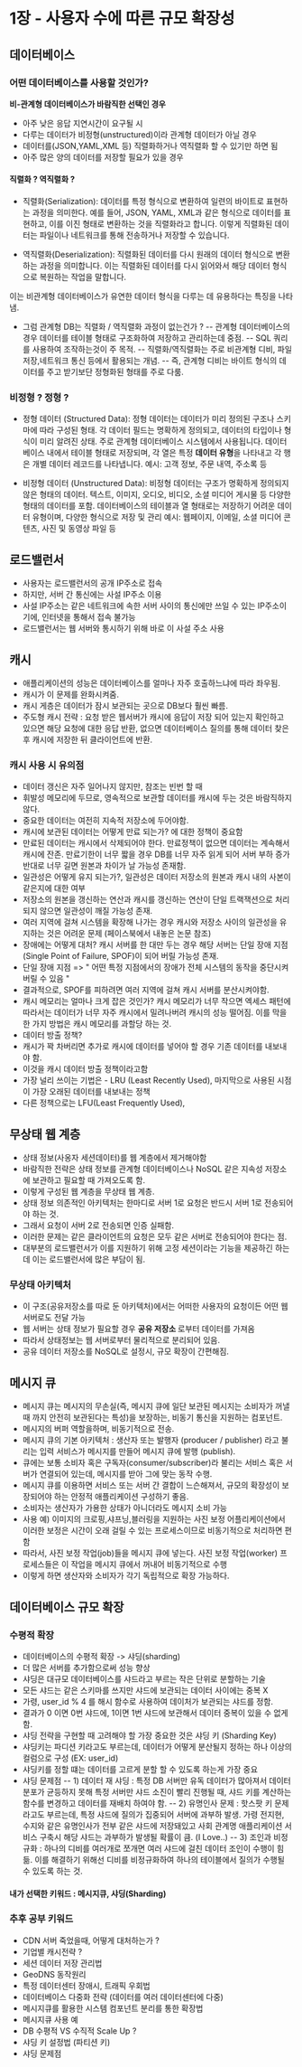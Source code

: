 # 1장 - 사용자 수에 따른 규모 확장성

## 데이터베이스

### 어떤 데이터베이스를 사용할 것인가?

<b> 비-관계형 데이터베이스가 바람직한 선택인 경우 </b>

- 아주 낮은 응답 지연시간이 요구될 시
- 다루는 데이터가 비정형(unstructured)이라 관계형 데이터가 아닐 경우
- 데이터를(JSON,YAML,XML 등) 직렬화하거나 역직렬화 할 수 있기만 하면 됨
- 아주 많은 양의 데이터를 저장할 필요가 있을 경우

#### 직렬화 ? 역직렬화 ?

- 직렬화(Serialization): 데이터를 특정 형식으로 변환하여 일련의 바이트로 표현하는 과정을 의미한다.
  예를 들어, JSON, YAML, XML과 같은 형식으로 데이터를 표현하고, 이를 이진 형태로 변환하는 것을 직렬화라고 합니다. 이렇게 직렬화된 데이터는 파일이나 네트워크를 통해 전송하거나 저장할 수 있습니다.

- 역직렬화(Deserialization): 직렬화된 데이터를 다시 원래의 데이터 형식으로 변환하는 과정을 의미합니다. 이는 직렬화된 데이터를 다시 읽어와서 해당 데이터 형식으로 복원하는 작업을 말합니다.

이는 비관계형 데이터베이스가 유연한 데이터 형식을 다루는 데 유용하다는 특징을 나타냄.

- 그럼 관계형 DB는 직렬화 / 역직렬화 과정이 없는건가 ?
  -- 관계형 데이터베이스의 경우 데이터를 테이블 형태로 구조화하여 저장하고 관리하는데 중점.
  -- SQL 쿼리를 사용하여 조작하는것이 주 목적.
  -- 직렬화/역직렬화는 주로 비관계형 디비, 파일저장,네트워크 통신 등에서 활용되는 개념.
  -- 즉, 관계형 디비는 바이트 형식의 데이터를 주고 받기보단 정형화된 형태를 주로 다룸.

### 비정형 ? 정형 ?

- 정형 데이터 (Structured Data):
  정형 데이터는 데이터가 미리 정의된 구조나 스키마에 따라 구성된 형태. 각 데이터 필드는 명확하게 정의되고, 데이터의 타입이나 형식이 미리 알려진 상태.
  주로 관계형 데이터베이스 시스템에서 사용됩니다. 데이터베이스 내에서 테이블 형태로 저장되며, 각 열은 특정 <b>데이터 유형</b>을 나타내고 각 행은 개별 데이터 레코드를 나타냅니다.
  예시: 고객 정보, 주문 내역, 주소록 등

- 비정형 데이터 (Unstructured Data):
  비정형 데이터는 구조가 명확하게 정의되지 않은 형태의 데이터. 텍스트, 이미지, 오디오, 비디오, 소셜 미디어 게시물 등 다양한 형태의 데이터를 포함.
  데이터베이스의 테이블과 열 형태로는 저장하기 어려운 데이터 유형이며, 다양한 형식으로 저장 및 관리
  예시: 웹페이지, 이메일, 소셜 미디어 콘텐츠, 사진 및 동영상 파일 등

## 로드밸런서

- 사용자는 로드밸런서의 공개 IP주소로 접속
- 하지만, 서버 간 통신에는 사설 IP주소 이용
- 사설 IP주소는 같은 네트워크에 속한 서버 사이의 통신에만 쓰일 수 있는 IP주소이기에, 인터넷을 통해서 접속 불가능
- 로드밸런서는 웹 서버와 통시하기 위해 바로 이 사설 주소 사용

## 캐시

- 애플리케이션의 성능은 데이터베이스를 얼마나 자주 호출하느냐에 따라 좌우됨.
- 캐시가 이 문제를 완화시켜줌.
- 캐시 게층은 데이터가 잠시 보관되는 곳으로 DB보다 훨씬 빠름.
- 주도형 캐시 전략 : 요청 받은 웹서버가 캐시에 응답이 저장 되어 있는지 확인하고 있으면 해당 요청에 대한 응답 반환, 없으면 데이터베이스 질의를 통해 데이터 찾은 후 캐시에 저장한 뒤 클라이언트에 반환.

### 캐시 사용 시 유의점

- 데이터 갱신은 자주 일어나지 않지만, 참조는 빈번 할 때
- 휘발성 메모리에 두므로, 영속적으로 보관할 데이터를 캐시에 두는 것은 바람직하지 않다.
- 중요한 데이터는 여전히 지속적 저장소에 두어야함.
- 캐시에 보관된 데이터는 어떻게 만료 되는가? 에 대한 정책이 중요함
- 만료된 데이터는 캐시에서 삭제되어야 한다. 만료정책이 없으면 데이터는 계속해서 캐시에 잔존. 만료기한이 너무 짧을 경우 DB를 너무 자주 읽게 되어 서버 부하 증가 반대로 너무 길면 원본과 차이가 날 가능성 존재함.
- 일관성은 어떻게 유지 되는가?, 일관성은 데이터 저장소의 원본과 캐시 내의 사본이 같은지에 대한 여부
- 저장소의 원본을 갱신하는 연산과 캐시를 갱신하는 연산이 단일 트랙잭션으로 처리 되지 않으면 일관성이 깨질 가능성 존재.
- 여러 지역에 걸쳐 시스템을 확장해 나가는 경우 캐시와 저장소 사이의 일관성을 유지하는 것은 어려운 문제 (페이스북에서 내놓은 논문 <Scaling Memcache at Facebook> 참조)
- 장애에는 어떻게 대처? 캐시 서버를 한 대만 두는 경우 해당 서버는 단일 장애 지점(Single Point of Failure, SPOF)이 되어 버릴 가능성 존재.
- 단일 장애 지점 => " 어떤 특정 지점에서의 장애가 전체 시스템의 동작을 중단시켜버릴 수 있음 "
- 결과적으로, SPOF를 피하려면 여러 지역에 걸쳐 캐시 서버를 분산시켜야함.
- 캐시 메모리는 얼마나 크게 잡은 것인가? 캐시 메모리가 너무 작으면 엑세스 패턴에 따라서는 데이터가 너무 자주 캐시에서 밀려나버려 캐시의 성능 떨어짐. 이를 막을 한 가지 방법은 캐시 메모리를 과할당 하는 것.
- 데이터 방출 정책?
- 캐시가 꽉 차버리면 추가로 캐시에 데이터를 넣어야 할 경우 기존 데이터를 내보내야 함.
- 이것을 캐시 데이터 방출 정책이라고함
- 가장 널리 쓰이는 기법은 - LRU (Least Recently Used), 마지막으로 사용된 시점이 가장 오래된 데이터를 내보내는 정책
- 다른 정책으로는 LFU(Least Frequently Used),

## 무상태 웹 계층

- 상태 정보(사옹자 세션데이터)를 웹 계층에서 제거해야함
- 바람직한 전략은 상태 정보를 관계형 데이터베이스나 NoSQL 같은 지속성 저장소에 보관하고 필요할 때 가져오도록 함.
- 이렇게 구성된 웹 계층을 무상태 웹 계층.
- 상태 정보 의존적인 아키텍처는 한마디로 서버 1로 요청은 반드시 서버 1로 전송되어야 하는 것.
- 그래서 요청이 서버 2로 전송되면 인증 실패함.
- 이러한 문제는 같은 클라이언트의 요청은 모두 같은 서버로 전송되어야 한다는 점.
- 대부분의 로드밸런서가 이를 지원하기 위해 고정 세션이라는 기능을 제공하긴 하는데 이는 로드밸런서에 많은 부담이 됨.

### 무상태 아키텍처

- 이 구조(공유저장소를 따로 둔 아키텍처)에서는 어떠한 사용자의 요청이든 어떤 웹서버로도 전달 가능
- 웹 서버는 상태 정보가 필요할 경우 <b> 공유 저장소 </b>로부터 데이터를 가져옴
- 따라서 상태정보는 웹 서버로부터 물리적으로 분리되어 있음.
- 공유 데이터 저장소를 NoSQL로 설정시, 규모 확장이 간편해짐.

## 메시지 큐

- 메시지 큐는 메시지의 무손실(즉, 메시지 큐에 일단 보관된 메시지는 소비자가 꺼낼 때 까지 안전히 보관된다는 특성)을 보장하는, 비동기 통신을 지원하는 컴포넌트.
- 메시지의 버퍼 역할을하며, 비동기적으로 전송.
- 메시지 큐의 기본 아키텍처 : 생산자 또는 발행자 (producer / publisher) 라고 불리는 입력 서비스가 메시지를 만들어 메시지 큐에 발행 (publish).
- 큐에는 보통 소비자 혹은 구독자(consumer/subscriber)라 불리는 서비스 혹은 서버가 연결되어 있는데, 메시지를 받아 그에 맞는 동작 수행.
- 메시지 큐를 이용하면 서비스 또는 서버 간 결합이 느슨해져서, 규모의 확장성이 보장되어야 하는 안정적 애플리케이션 구성하기 좋음.
- 소비자는 생산자가 가용한 상태가 아니더라도 메시지 소비 가능
- 사용 예) 이미지의 크로핑,샤프닝,블러링을 지원하는 사진 보정 어플리케이션에서 이러한 보정은 시간이 오래 걸릴 수 있는 프로세스이므로 비동기적으로 처리하면 편함
- 따라서, 사진 보정 작업(job)들을 메시지 큐에 넣는다. 사진 보정 작업(worker) 프로세스들은 이 작업을 메시지 큐에서 꺼내어 비동기적으로 수행
- 이렇게 하면 생산자와 소비자가 각기 독립적으로 확장 가능하다.

## 데이터베이스 규모 확장

### 수평적 확장

- 데이터베이스의 수평적 확장 -> 샤딩(sharding)
- 더 많은 서버를 추가함으로써 성능 향상
- 샤딩은 대규모 데이터베이스를 샤드라고 부르는 작은 단위로 분할하는 기술
- 모든 샤드는 같은 스키마를 쓰지만 샤드에 보관되는 데이터 사이에는 중복 X
- 가령, user_id % 4 를 해시 함수로 사용하여 데이처가 보관되는 샤드를 정함.
- 결과가 0 이면 0번 샤드에, 1이면 1번 샤드에 보관해서 데이터 중복이 있을 수 없게 함.
- 샤딩 전략을 구현할 때 고려해야 할 가장 중요한 것은 샤딩 키 (Sharding Key)
- 샤딩키는 파디션 키라고도 부르는데, 데이터가 어떻게 분산될지 정하는 하나 이상의 컬럼으로 구성 (EX: user_id)
- 샤딩키를 정할 떄는 데이터를 고르게 분할 할 수 있도록 하는게 가장 중요
- 샤딩 문제점
  -- 1) 데이터 재 샤딩 : 특정 DB 서버만 유독 데이터가 많아져서 데이터 분포가 균등하지 못해 특정 서버만 샤드 소진이 빨리 진행될 때, 샤드 키를 계산하는 함수를 변경하고 데이터를 재배치 하여야 함.
  -- 2) 유명인사 문제 : 핫스팟 키 문제라고도 부르는데, 특정 샤드에 질의가 집중되어 서버에 과부하 발생. 가령 전지현, 수지와 같은 유명인사가 전부 같은 샤드에 저장돼있고 사회 관계명 애플리케이션 서비스 구축시 해당 샤드는 과부하가 발생될 확률이 큼. (I Love..)
  -- 3) 조인과 비정규화 : 하나의 디비를 여러개로 쪼개면 여러 샤드에 걸친 데이터 조인이 수행이 힘듦. 이를 해결하기 위해선 디비를 비정규화하여 하나의 테이블에서 질의가 수행될 수 있도록 하는 것.

#### 내가 선택한 키워드 : 메시지큐, 샤딩(Sharding)

### 추후 공부 키워드

- CDN 서버 죽었을때, 어떻게 대처하는가 ?
- 기업별 캐시전략 ?
- 세션 데이터 저장 관리법
- GeoDNS 동작원리
- 특정 데이터센터 장애시, 트래픽 우회법
- 데이터베이스 다중화 전략 (데이터를 여러 데이터센터에 다중)
- 메시지큐를 활용한 시스템 컴포넌트 분리를 통한 확장법
- 메시지큐 사용 예
- DB 수평적 VS 수직적 Scale Up ?
- 샤딩 키 설정법 (파티션 키)
- 샤딩 문제점
